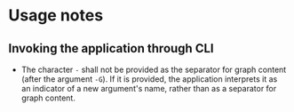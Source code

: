 # Usage notes

## Invoking the application through CLI

- The character `-` shall not be provided as the separator for graph content (after the argument `-G`). If it is provided, the application interprets it as an indicator of a new argument's name, rather than as a separator for graph content.